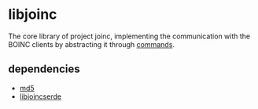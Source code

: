 # libjoinc

The core library of project joinc, implementing the communication with the BOINC clients by abstracting it through [commands](https://en.wikipedia.org/wiki/Command_pattern).

## dependencies

- [md5](https://github.com/stainless-steel/md5)
- [libjoincserde](../libjoincserde)

